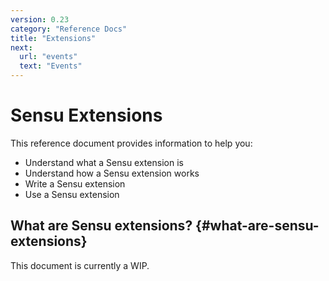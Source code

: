 ```yaml
---
version: 0.23
category: "Reference Docs"
title: "Extensions"
next:
  url: "events"
  text: "Events"
---
```


# Sensu Extensions

This reference document provides information to help you:

- Understand what a Sensu extension is
- Understand how a Sensu extension works
- Write a Sensu extension
- Use a Sensu extension

## What are Sensu extensions? {#what-are-sensu-extensions}

This document is currently a WIP.
